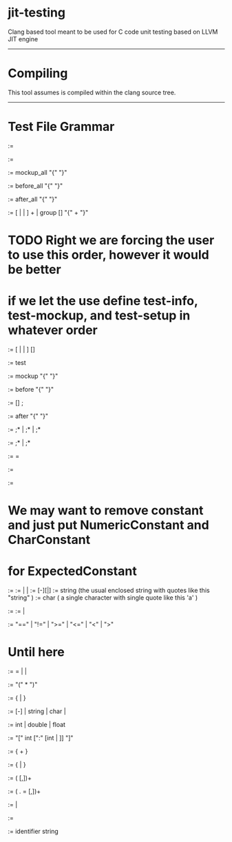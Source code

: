 jit-testing
===========

Clang based tool meant to be used for C code unit testing based on LLVM JIT engine

----------
Compiling
==========
This tool assumes is compiled within the clang source tree.

---------
Test File Grammar
========

<test-expr> := <test-file>

<test-file> :=  <test-group>

<global-mockup> := mockup_all "{" <mockup-fixture> "}"

<global-setup> := before_all "{" <test-fixture> "}"

<global-teardown> := after_all "{" <test-fixture> "}"

<test-group> := [<global-mockup> | <global-setup> | <global-teardown> ] <test-definition>+ | group [<identifier>] "{" <test-group>+ "}"

# TODO Right we are forcing the user to use this order, however it would be better
# if we let the use define test-info, test-mockup, and test-setup in whatever order
<test-definition> := [<test-info> | <test-mockup> | <test-setup>] <test-function> [<test-teardown>]

<test-info> := test <identifier>

<test-mockup> := mockup "{" <mockup-fixture> "}"

<test-setup> :=  before "{"  <test-fixture> "}"

<test-function> := <function-call> [<expected-result>] ;


<test-teardown> := after "{" <test-fixture> "}"

<test-fixture> := <function-call>;* | <var-assignment>;* | <expected-expression>;*

<mockup-fixture> := <mockup-function>;* | <mockup-variable>;*

<mockup-function> :=  <function-call> = <argument>

<mockup-variable> := <var-assignment>

<expected-result> :=  <comparison-operator> <expected-constant> 

# We may want to remove constant and just put NumericConstant and CharConstant
# for ExpectedConstant
<expected-constant> := <constant>
<constant> := <numeric-constant> | <string-constant>| <char-constant>
<numeric-constant> := [-][<integer>|<float>] 
<string-constant> := string (the usual enclosed string with quotes like this "string" )
<char-constant> := char ( a single character with single quote like this 'a' )

<expected-expression> := <operand> <comparison-operator> <operand>
<operand> := <constant> | <identifier>

<comparison-operator> := "==" | "!=" | ">=" | "<=" | "<" | ">"

# Until here
<var-assignment> := <identifier> = <argument> | <struct-initializer> | <buffer-alloc>

<function-call> := <function-name>"(" <function-argument>* ")"

<function-argument> := {<argument> | <buffer-alloc>}

<argument> := [-]<number> | string |  char | <array-initializer>

<number> := int | double |  float

<buffer-alloc> := "[" int [":" [int | <struct-initializer> ]] "]"

<array-initializer> := { <number>+ }

<struct-initializer> := { <initializer-list> | <designated-initializer> }

<intializer-list> := (<initializer-value> [,])+

<designated-initializer> := ( .<identifier> = <initializer-value> [,])+

<initializer-value> := <argument> | <struct-initializer> 

<function-name> := <identifier>

<identifier> := identifier string
